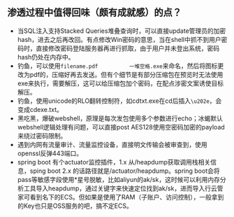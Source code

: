 ## 渗透过程中值得回味（颇有成就感）的点？

- 当SQL注入支持Stacked Queries堆叠查询时，可以直接update管理员的加密hash，进去之后再改回。有点修改Win密码的意思，当在shell中抓不到用户密码时，直接修改密码登陆服务器再进行抓取，由于用户并未登出系统，密码hash仍处在内存中。
- 钓鱼，可以使用`filename.pdf          一堆空格.exe`来命名，然后将图标更改为pdf的，压缩好再去发送。但有个细节是有部分压缩包在预览时无法使用exe来执行，需要解压，这可以给压缩包加个密码，在配点涉密文案诱使目标解压。
- 钓鱼，使用unicode的RLO翻转控制符，如cdtxt.exe在cd后插入`\u202e`，会变成cdexe.txt。
- 黑吃黑，爆破webshell，原理是每次发包使用多个参数进行echo；冰蝎默认webshell逻辑处理有问题，可以直接post AES128使用空密码加密的payload来绕过密码限制。
- 遇到内网有流量审计、流量监控设备，直接明文传输会被审查到，使用openssl反弹443端口。
- spring boot 有个actuator监控插件，1.x 从/heapdump获取调用栈相关信息，sping boot 2.x 的话路径就是/actuator/heapdump。spring boot会将pass等敏感字段使用\*星号脱敏，比如aliyun的ak/sk，这时候可以利用内存分析工具导入heapdump，通过关键字来快速定位找到ak/sk，进而导入行云管家可看到名下的ECS。但如果是使用了RAM（子账户、访问控制），一般拿到的Key也只是OSS服务的吧，搞不定ECS。
